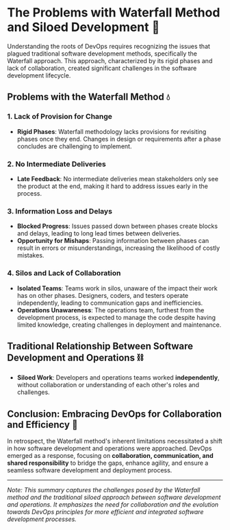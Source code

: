 # The Problems with Waterfall Method and Siloed Development 🚫

Understanding the roots of DevOps requires recognizing the issues that plagued traditional software development methods, specifically the Waterfall approach. This approach, characterized by its rigid phases and lack of collaboration, created significant challenges in the software development lifecycle.

## Problems with the Waterfall Method 💧

### 1. **Lack of Provision for Change**

- **Rigid Phases**: Waterfall methodology lacks provisions for revisiting phases once they end. Changes in design or requirements after a phase concludes are challenging to implement.

### 2. **No Intermediate Deliveries**

- **Late Feedback**: No intermediate deliveries mean stakeholders only see the product at the end, making it hard to address issues early in the process.

### 3. **Information Loss and Delays**

- **Blocked Progress**: Issues passed down between phases create blocks and delays, leading to long lead times between deliveries.
- **Opportunity for Mishaps**: Passing information between phases can result in errors or misunderstandings, increasing the likelihood of costly mistakes.

### 4. **Silos and Lack of Collaboration**

- **Isolated Teams**: Teams work in silos, unaware of the impact their work has on other phases. Designers, coders, and testers operate independently, leading to communication gaps and inefficiencies.
- **Operations Unawareness**: The operations team, furthest from the development process, is expected to manage the code despite having limited knowledge, creating challenges in deployment and maintenance.

## Traditional Relationship Between Software Development and Operations ⛓️

- **Siloed Work**: Developers and operations teams worked **independently**, without collaboration or understanding of each other's roles and challenges.

## Conclusion: Embracing DevOps for Collaboration and Efficiency 🌟

In retrospect, the Waterfall method's inherent limitations necessitated a shift in how software development and operations were approached. DevOps emerged as a response, focusing on **collaboration, communication, and shared responsibility** to bridge the gaps, enhance agility, and ensure a seamless software development and deployment process.

---

_Note: This summary captures the challenges posed by the Waterfall method and the traditional siloed approach between software development and operations. It emphasizes the need for collaboration and the evolution towards DevOps principles for more efficient and integrated software development processes._
